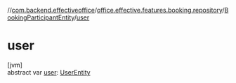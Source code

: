//[com.backend.effectiveoffice](../../../index.md)/[office.effective.features.booking.repository](../index.md)/[BookingParticipantEntity](index.md)/[user](user.md)

# user

[jvm]\
abstract var [user](user.md): [UserEntity](../../office.effective.features.user.repository/-user-entity/index.md)

